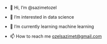 - 👋 Hi, I’m @sazimetozel
- 👀 I’m interested in data science
- 🌱 I’m currently learning machine learning
  
- 📫 How to reach me ozelsazimet@gmail.com

<!---
sazimetozel/sazimetozel is a ✨ special ✨ repository because its `README.md` (this file) appears on your GitHub profile.
You can click the Preview link to take a look at your changes.
--->
